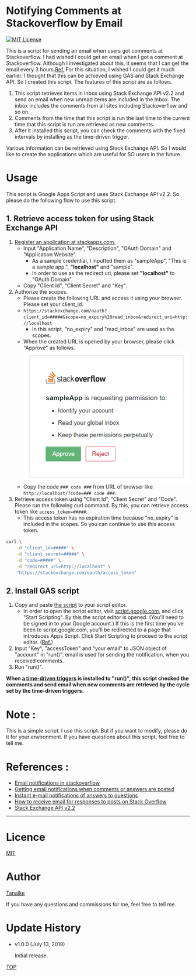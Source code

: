Notifying Comments at Stackoverflow by Email
=====

<a name="TOP"></a>
[![MIT License](http://img.shields.io/badge/license-MIT-blue.svg?style=flat)](LICENCE)

This is a script for sending an email when users got comments at Stackoverflow. I had wished I could get an email when I got a comment at Stackoverflow. Although I investigated about this, it seems that I can get the email every 3 hours.[Ref.](#References) For this situation, I wished I could get it much earlier. I thought that this can be achieved using GAS and Stack Exchange API. So I created this script. The features of this script are as follows.

1. This script retrieves items in Inbox using Stack Exchange API v2.2 and send an email when new unread items are included in the Inbox. The inbox includes the comments from all sites including Stackoverflow and so on.
1. Comments from the time that this script is run the last time to the current time that this script is run are retrieved as new comments.
1. After it installed this script, you can check the comments with the fixed intervals by installing as the time-driven trigger.

Various information can be retrieved using Stack Exchange API. So I would like to create the applications which are useful for SO users in the future.

# Usage
This script is Google Apps Script and uses Stack Exchange API v2.2. So please do the following flow to use this script.

## 1. Retrieve access token for using Stack Exchange API
1. [Register an application at stackapps.com.](https://stackapps.com/apps/oauth/register)
    - Input "Application Name", "Description", "OAuth Domain" and "Application Website".
        - As a sample credential, I inputted them as "sampleApp", "This is a sample app.", **"localhost"** and "sample".
        - In order to use as the redirect uri, please set **"localhost"** to "OAuth Domain".
    - Copy "Client Id", "Client Secret" and "Key".
1. Authorize the scopes.
    - Please create the following URL and access it using your browser. Please set your client_id.
    - ``https://stackexchange.com/oauth?client_id=#####&scope=no_expiry%20read_inbox&redirect_uri=http://localhost``
        - In this script, "no_expiry" and "read_inbox" are used as the scopes.
    - When the created URL is opened by your browser, please click "Approve" as follows. ![](images/fig1.png)
    - Copy the code ``### code ###`` from URL of browser like ``http://localhost/?code=### code ###``.
1. Retrieve access token using "Client Id", "Client Secret" and "Code". Please run the following curl command. By this, you can retrieve access token like ``access_token=#####``.
    - This access token has no expiration time because "no_expiry" is included in the scopes. So you can continue to use this access token.

~~~bash
curl \
    -d "client_id=#####" \
    -d "client_secret=#####" \
    -d "code=#####" \
    -d "redirect_uri=http://localhost" \
    "https://stackexchange.com/oauth/access_token"
~~~

## 2. Install GAS script
1. Copy and paste [the script](https://github.com/tanaikech/Notifying-Comments-at-Stackoverflow-by-Email/blob/master/Code.gs) to your script editor.
    - In order to open the script editor, visit [script.google.com](https://script.google.com/), and click "Start Scripting". By this the script editor is opened. (You'll need to be signed in to your Google account.) If this is the first time you've been to script.google.com, you'll be redirected to a page that introduces Apps Script. Click Start Scripting to proceed to the script editor. ([Ref.](https://developers.google.com/apps-script/overview))
1. Input "Key", "accessToken" and "your email" to JSON object of "account" in "run()". email is used for sending the notification, when you received comments.
1. Run "run()".

**When [a time-driven triggers](https://developers.google.com/apps-script/guides/triggers/installable#managing_triggers_manually) is installed to "run()", this script checked the comments and send email when new comments are retrieved by the cycle set by the time-driven triggers.**

# Note :
This is a simple script. I use this script. But if you want to modify, please do it for your environment. If you have questions about this script, feel free to tell me.


<a name="References"></a>
# References :
- [Email notifications in stackoverflow](https://meta.stackoverflow.com/questions/270408/email-notifications-in-stackoverflow)
- [Getting email notifications when comments or answers are posted](https://meta.stackexchange.com/questions/142192/getting-email-notifications-when-comments-or-answers-are-posted)
- [Instant e-mail notifications of answers to questions](https://meta.stackexchange.com/questions/6557/instant-e-mail-notifications-of-answers-to-questions)
- [How to receive email for responses to posts on Stack Overflow](https://meta.stackexchange.com/questions/107342/how-to-receive-email-for-responses-to-posts-on-stack-overflow)
- [Stack Exchange API v2.2](https://api.stackexchange.com/docs)

-----

<a name="Licence"></a>
# Licence
[MIT](LICENCE)

<a name="Author"></a>
# Author
[Tanaike](https://tanaikech.github.io/about/)

If you have any questions and commissions for me, feel free to tell me.

<a name="Update_History"></a>
# Update History
* v1.0.0 (July 13, 2018)

    Initial release.

[TOP](#TOP)
